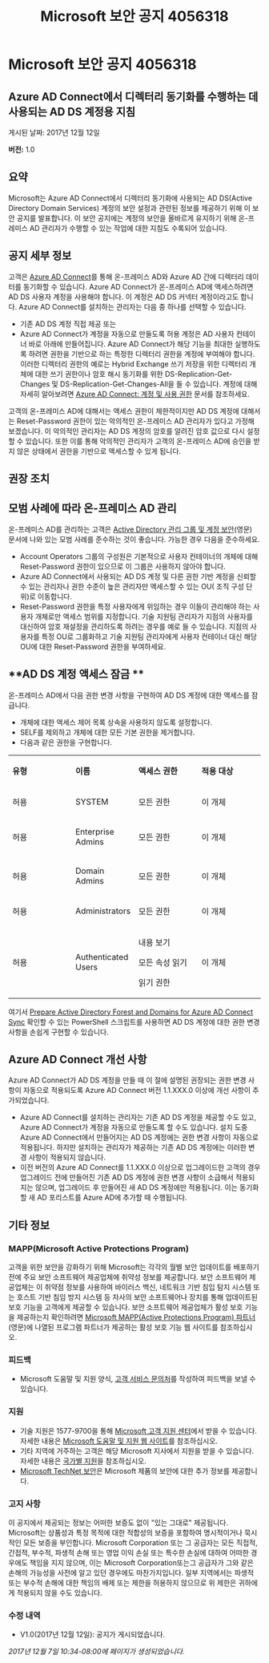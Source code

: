 ﻿---
title: Microsoft 보안 공지 4056318
TOCTitle: "4056318"
ms:assetid: "4056318"
ms:mtpsurl: https://msdn.microsoft.com/ko-KR/library/4056318(v=Security.10)
ms:contentKeyID: 74516521
---

# Microsoft 보안 공지 4056318

## Azure AD Connect에서 디렉터리 동기화를 수행하는 데 사용되는 AD DS 계정용 지침

게시된 날짜: 2017년 12월 12일

**버전:** 1.0

## 요약

Microsoft는 Azure AD Connect에서 디렉터리 동기화에 사용되는 AD DS(Active Directory Domain Services) 계정의 보안 설정과 관련된 정보를 제공하기 위해 이 보안 공지를 발표합니다. 이 보안 공지에는 계정의 보안을 올바르게 유지하기 위해 온-프레미스 AD 관리자가 수행할 수 있는 작업에 대한 지침도 수록되어 있습니다.

## 공지 세부 정보

고객은 [Azure AD Connect](https://docs.microsoft.com/ko-kr/azure/active-directory/connect/active-directory-aadconnectsync-change-the-configuration)를 통해 온-프레미스 AD와 Azure AD 간에 디렉터리 데이터를 동기화할 수 있습니다. Azure AD Connect가 온-프레미스 AD에 액세스하려면 AD DS 사용자 계정을 사용해야 합니다. 이 계정은 AD DS 커넥터 계정이라고도 합니다. Azure AD Connect를 설치하는 관리자는 다음 중 하나를 선택할 수 있습니다.

  - 기존 AD DS 계정 직접 제공 또는
  - Azure AD Connect가 계정을 자동으로 만들도록 허용 계정은 AD 사용자 컨테이너 바로 아래에 만들어집니다. Azure AD Connect가 해당 기능을 최대한 실행하도록 하려면 권한을 기반으로 하는 특정한 디렉터리 권한을 계정에 부여해야 합니다. 이러한 디렉터리 권한의 예로는 Hybrid Exchange 쓰기 저장을 위한 디렉터리 개체에 대한 쓰기 권한이나 암호 해시 동기화를 위한 DS-Replication-Get-Changes 및 DS-Replication-Get-Changes-All을 들 수 있습니다. 계정에 대해 자세히 알아보려면 [Azure AD Connect: 계정 및 사용 권한](https://docs.microsoft.com/ko-kr/azure/active-directory/connect/active-directory-aadconnect-accounts-permissions) 문서를 참조하세요.

고객의 온-프레미스 AD에 대해서는 액세스 권한이 제한적이지만 AD DS 계정에 대해서는 Reset-Password 권한이 있는 악의적인 온-프레미스 AD 관리자가 있다고 가정해 보겠습니다. 이 악의적인 관리자는 AD DS 계정의 암호를 알려진 암호 값으로 다시 설정할 수 있습니다. 또한 이를 통해 악의적인 관리자가 고객의 온-프레미스 AD에 승인을 받지 않은 상태에서 권한을 기반으로 액세스할 수 있게 됩니다.

## 권장 조치

## **모범 사례에 따라 온-프레미스 AD 관리**

온-프레미스 AD를 관리하는 고객은 [Active Directory 관리 그룹 및 계정 보안](https://technet.microsoft.com/ko-kr/library/cc700835.aspx)(영문) 문서에 나와 있는 모범 사례를 준수하는 것이 좋습니다. 가능한 경우 다음을 준수하세요.

  - Account Operators 그룹의 구성원은 기본적으로 사용자 컨테이너의 개체에 대해 Reset-Password 권한이 있으므로 이 그룹은 사용하지 않아야 합니다.
  - Azure AD Connect에서 사용되는 AD DS 계정 및 다른 권한 기반 계정을 신뢰할 수 있는 관리자나 권한 수준이 높은 관리자만 액세스할 수 있는 OU( 조직 구성 단위)로 이동합니다.
  - Reset-Password 권한을 특정 사용자에게 위임하는 경우 이들이 관리해야 하는 사용자 개체로만 액세스 범위를 지정합니다. 기술 지원팀 관리자가 지점의 사용자를 대신하여 암호 재설정을 관리하도록 하려는 경우를 예로 들 수 있습니다. 지점의 사용자를 특정 OU로 그룹화하고 기술 지원팀 관리자에게 사용자 컨테이너 대신 해당 OU에 대한 Reset-Password 권한을 부여하세요.

## **AD DS 계정 액세스 잠금 **

온-프레미스 AD에서 다음 권한 변경 사항을 구현하여 AD DS 계정에 대한 액세스를 잠급니다.

  - 개체에 대한 액세스 제어 목록 상속을 사용하지 않도록 설정합니다.
  - SELF를 제외하고 개체에 대한 모든 기본 권한을 제거합니다.
  - 다음과 같은 권한을 구현합니다. 

<table>
<colgroup>
<col style="width: 25%" />
<col style="width: 25%" />
<col style="width: 25%" />
<col style="width: 25%" />
</colgroup>
<tbody>
<tr class="odd">
<td><p><strong>유형</strong></p></td>
<td><p><strong>이름</strong></p></td>
<td><p><strong>액세스 권한</strong></p></td>
<td><p><strong>적용 대상</strong></p></td>
</tr>
<tr class="even">
<td><p>허용</p></td>
<td><p>SYSTEM</p></td>
<td><p>모든 권한</p></td>
<td><p>이 개체</p></td>
</tr>
<tr class="odd">
<td><p>허용</p></td>
<td><p>Enterprise Admins</p></td>
<td><p>모든 권한</p></td>
<td><p>이 개체</p></td>
</tr>
<tr class="even">
<td><p>허용</p></td>
<td><p>Domain Admins</p></td>
<td><p>모든 권한</p></td>
<td><p>이 개체</p></td>
</tr>
<tr class="odd">
<td><p>허용</p></td>
<td><p>Administrators</p></td>
<td><p>모든 권한</p></td>
<td><p>이 개체</p></td>
</tr>
<tr class="even">
<td><p>허용</p></td>
<td><p>Authenticated Users</p></td>
<td><p>내용 보기</p>
<p>모든 속성 읽기</p>
<p>읽기 권한</p></td>
<td><p>이 개체</p></td>
</tr>
</tbody>
</table>


여기서 [Prepare Active Directory Forest and Domains for Azure AD Connect Sync](https://gallery.technet.microsoft.com/prepare-active-directory-ef20d978) 확인할 수 있는 PowerShell 스크립트를 사용하면 AD DS 계정에 대한 권한 변경 사항을 손쉽게 구현할 수 있습니다.

## Azure AD Connect 개선 사항

Azure AD Connect가 AD DS 계정을 만들 때 이 절에 설명된 권장되는 권한 변경 사항이 자동으로 적용되도록 Azure AD Connect 버전 1.1.XXX.0 이상에 개선 사항이 추가되었습니다.

  - Azure AD Connect를 설치하는 관리자는 기존 AD DS 계정을 제공할 수도 있고, Azure AD Connect가 계정을 자동으로 만들도록 할 수도 있습니다. 설치 도중 Azure AD Connect에서 만들어지는 AD DS 계정에는 권한 변경 사항이 자동으로 적용됩니다. 하지만 설치하는 관리자가 제공하는 기존 AD DS 계정에는 이러한 변경 사항이 적용되지 않습니다.
  - 이전 버전의 Azure AD Connect를 1.1.XXX.0 이상으로 업그레이드한 고객의 경우 업그레이드 전에 만들어진 기존 AD DS 계정에 권한 변경 사항이 소급해서 적용되지는 않으며, 업그레이드 후 만들어진 새 AD DS 계정에만 적용됩니다. 이는 동기화할 새 AD 포리스트를 Azure AD에 추가할 때 수행됩니다.

## 기타 정보

### MAPP(Microsoft Active Protections Program)

고객을 위한 보안을 강화하기 위해 Microsoft는 각각의 월별 보안 업데이트를 배포하기 전에 주요 보안 소프트웨어 제공업체에 취약성 정보를 제공합니다. 보안 소프트웨어 제공업체는 이 취약점 정보를 사용하여 바이러스 백신, 네트워크 기반 침입 탐지 시스템 또는 호스트 기반 침임 방지 시스템 등 자사의 보안 소프트웨어나 장치를 통해 업데이트된 보호 기능을 고객에게 제공할 수 있습니다. 보안 소프트웨어 제공업체가 활성 보호 기능을 제공하는지 확인하려면 [Microsoft MAPP(Active Protections Program) 파트너](http://go.microsoft.com/fwlink/?linkid=215201)(영문)에 나열된 프로그램 파트너가 제공하는 활성 보호 기능 웹 사이트를 참조하십시오.

### 피드백

  - Microsoft 도움말 및 지원 양식, [고객 서비스 문의처](http://support.microsoft.com/ko-kr/kb/?scid=sw;en;1257&amp;showpage=1&amp;ws=technet&amp;sd=tech)를 작성하여 피드백을 보낼 수 있습니다.

### 지원

  - 기술 지원은 1577-9700을 통해 [Microsoft 고객 지원 센터](http://go.microsoft.com/fwlink/?linkid=21131)에서 받을 수 있습니다. 자세한 내용은 [Microsoft 도움말 및 지원 웹 사이트](http://support.microsoft.com/ko-kr/)를 참조하십시오.
  - 기타 지역에 거주하는 고객은 해당 Microsoft 지사에서 지원을 받을 수 있습니다. 자세한 내용은 [국가별 지원](http://go.microsoft.com/fwlink/?linkid=21155)을 참조하십시오.
  - [Microsoft TechNet 보안](http://go.microsoft.com/fwlink/?linkid=21132)은 Microsoft 제품의 보안에 대한 추가 정보를 제공합니다.

### 고지 사항

이 공지에서 제공되는 정보는 어떠한 보증도 없이 "있는 그대로" 제공됩니다. Microsoft는 상품성과 특정 목적에 대한 적합성의 보증을 포함하여 명시적이거나 묵시적인 모든 보증을 부인합니다. Microsoft Corporation 또는 그 공급자는 모든 직접적, 간접적, 부수적, 파생적 손해 또는 영업 이익 손실 또는 특수한 손실에 대하여 어떠한 경우에도 책임을 지지 않으며, 이는 Microsoft Corporation또는그 공급자가 그와 같은 손해의 가능성을 사전에 알고 있던 경우에도 마찬가지입니다. 일부 지역에서는 파생적 또는 부수적 손해에 대한 책임의 배제 또는 제한을 허용하지 않으므로 위 제한은 귀하에게 적용되지 않을 수도 있습니다.

### 수정 내역

  - V1.0(2017년 12월 12일): 공지가 게시되었습니다.  

*2017년 12월 7일 10:34-08:00에 페이지가 생성되었습니다.*

